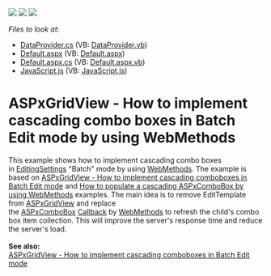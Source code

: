 <!-- default badges list -->
![](https://img.shields.io/endpoint?url=https://codecentral.devexpress.com/api/v1/VersionRange/128534636/15.2.5%2B)
[![](https://img.shields.io/badge/Open_in_DevExpress_Support_Center-FF7200?style=flat-square&logo=DevExpress&logoColor=white)](https://supportcenter.devexpress.com/ticket/details/T356740)
[![](https://img.shields.io/badge/📖_How_to_use_DevExpress_Examples-e9f6fc?style=flat-square)](https://docs.devexpress.com/GeneralInformation/403183)
<!-- default badges end -->
<!-- default file list -->
*Files to look at*:

* [DataProvider.cs](./CS/App_Code/DataProvider.cs) (VB: [DataProvider.vb](./VB/App_Code/DataProvider.vb))
* [Default.aspx](./CS/Default.aspx) (VB: [Default.aspx](./VB/Default.aspx))
* [Default.aspx.cs](./CS/Default.aspx.cs) (VB: [Default.aspx.vb](./VB/Default.aspx.vb))
* [JavaScript.js](./CS/JavaScript.js) (VB: [JavaScript.js](./VB/JavaScript.js))
<!-- default file list end -->
# ASPxGridView - How to implement cascading combo boxes in Batch Edit mode by using WebMethods


<p>This example shows how to implement cascading combo boxes in <a href="https://documentation.devexpress.com/#AspNet/DevExpressWebASPxGridViewEditingSettings_Modetopic">EditingSettings</a> "Batch" mode by using <a href="https://msdn.microsoft.com/en-us/library/byxd99hx(v=vs.90).aspx">WebMethods</a>. The example is based on <a href="https://www.devexpress.com/Support/Center/p/T124512">ASPxGridView - How to implement cascading comboboxes in Batch Edit mode</a> and <a href="https://www.devexpress.com/Support/Center/p/T356687">How to populate a cascading ASPxComboBox by using WebMethods</a> examples. The main idea is to remove EditTemplate from <a href="https://documentation.devexpress.com/#AspNet/clsDevExpressWebASPxGridViewtopic">ASPxGridView</a> and replace the <a href="https://documentation.devexpress.com/#AspNet/clsDevExpressWebASPxComboBoxtopic">ASPxComboBox</a> <a href="https://documentation.devexpress.com/#AspNet/DevExpressWebASPxAutoCompleteBoxBase_Callbacktopic">Callback</a> by <a href="https://msdn.microsoft.com/en-us/library/byxd99hx(v=vs.90).aspx">WebMethods</a> to refresh the child's combo box item collection. This will improve the server's response time and reduce the server's load.<br><br><strong>See also: <br></strong><a href="https://www.devexpress.com/Support/Center/p/T124512">ASPxGridView - How to implement cascading comboboxes in Batch Edit mode</a><strong><br></strong></p>

<br/>



